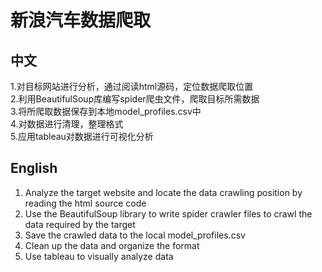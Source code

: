 # 新浪汽车数据爬取
## 中文
1.对目标网站进行分析，通过阅读html源码，定位数据爬取位置  
2.利用BeautifulSoup库编写spider爬虫文件，爬取目标所需数据  
3.将所爬取数据保存到本地model_profiles.csv中  
4.对数据进行清理，整理格式  
5.应用tableau对数据进行可视化分析    

## English
1. Analyze the target website and locate the data crawling position by reading the html source code
2. Use the BeautifulSoup library to write spider crawler files to crawl the data required by the target
3. Save the crawled data to the local model_profiles.csv
4. Clean up the data and organize the format
5. Use tableau to visually analyze data